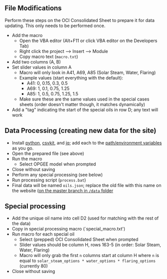 ## File Modifications

Perform these steps on the OCI Consolidated Sheet to prepare it for data updating. This only needs to be performed once.

- Add the macro
  - Open the VBA editor (Alt+F11 or click VBA editor on the Developers Tab)
  - Right click the project --> Insert --> Module
  - Copy macro text (`macro.txt`)
- Add two columns (A, B)
- Set slider values in column A
  - Macro will only look in A41, A69, A85 (Solar Steam, Water, Flaring)
  - Example values (start everything with the default):
    - A41: 0, 0.15, 0.3, 0.5
    - A69: 1, 0.1, 0.75, 1.25
    - A85: 1, 0.5, 0.75, 1.25, 1.5
  - Make sure these are the same values used in the special cases sheets (order doesn't matter though, it matches dynamically)
- Add a "tag" indicating the start of the special oils in row D; any text will work

## Data Processing (creating new data for the site)

- Install [python](https://www.python.org/downloads/), [csvkit](http://csvkit.readthedocs.org/en/0.9.1/install.html#users), and [jq](http://stedolan.github.io/jq/download/); add each to the [path/environment variables](http://www.computerhope.com/issues/ch000549.htm) as you go.
- Open the prepared file (see above)
- Run the macro
  - Select OPGEE model when prompted
- Close without saving
- Perform any special processing (see below)
- Run processing script (`process.bat`)
- Final data will be named `oils.json`; replace the old file with this name on the website ([on the master branch in `/data` folder]()

## Special processing

- Add the unique oil name into cell D2 (used for matching with the rest of the data)
- Copy in special processing macro (`special_macro.txt')
- Run macro for each special oil
  - Select (prepped) OCI Consolidated Sheet when prompted
  - Slider values should be column H, rows 163-5 (in order: Solar Steam, Water, Flaring)
  - Macro will only grab the first `n` columns start at column H where `n` is equal to `solar_steam_options * water_options * flaring_options` (currently 80)
- Close without saving
